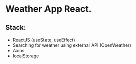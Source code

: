 # Weather App React.

## Stack:

- ReactJS (useState, useEffect)
- Searching for weather using external API (OpenWeather)
- Axios
- localStorage
